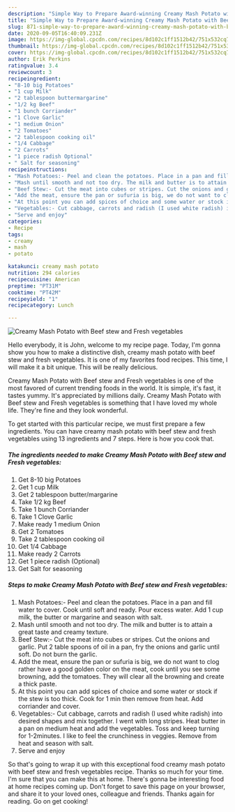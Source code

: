 ```yaml
---
description: "Simple Way to Prepare Award-winning Creamy Mash Potato with Beef stew and Fresh vegetables"
title: "Simple Way to Prepare Award-winning Creamy Mash Potato with Beef stew and Fresh vegetables"
slug: 871-simple-way-to-prepare-award-winning-creamy-mash-potato-with-beef-stew-and-fresh-vegetables
date: 2020-09-05T16:40:09.231Z
image: https://img-global.cpcdn.com/recipes/8d102c1ff1512b42/751x532cq70/creamy-mash-potato-with-beef-stew-and-fresh-vegetables-recipe-main-photo.jpg
thumbnail: https://img-global.cpcdn.com/recipes/8d102c1ff1512b42/751x532cq70/creamy-mash-potato-with-beef-stew-and-fresh-vegetables-recipe-main-photo.jpg
cover: https://img-global.cpcdn.com/recipes/8d102c1ff1512b42/751x532cq70/creamy-mash-potato-with-beef-stew-and-fresh-vegetables-recipe-main-photo.jpg
author: Erik Perkins
ratingvalue: 3.4
reviewcount: 3
recipeingredient:
- "8-10 big Potatoes"
- "1 cup Milk"
- "2 tablespoon buttermargarine"
- "1/2 kg Beef"
- "1 bunch Corriander"
- "1 Clove Garlic"
- "1 medium Onion"
- "2 Tomatoes"
- "2 tablespoon cooking oil"
- "1/4 Cabbage"
- "2 Carrots"
- "1 piece radish Optional"
- " Salt for seasoning"
recipeinstructions:
- "Mash Potatoes:- Peel and clean the potatoes. Place in a pan and fill water to cover. Cook until soft and ready. Pour excess water. Add 1 cup milk, the butter or margarine and season with salt."
- "Mash until smooth and not too dry. The milk and butter is to attain a great taste and creamy texture."
- "Beef Stew:- Cut the meat into cubes or stripes. Cut the onions and garlic. Put 2 table spoons of oil in a pan, fry the onions and garlic until soft. Do not burn the garlic."
- "Add the meat, ensure the pan or sufuria is big, we do not want to clog rather have a good golden color on the meat, cook until you see some browning, add the tomatoes. They will clear all the browning and create a thick paste."
- "At this point you can add spices of choice and some water or stock if the stew is too thick. Cook for 1 min then remove from heat. Add corriander and cover."
- "Vegetables:- Cut cabbage, carrots and radish (I used white radish) into desired shapes and mix together. I went with long stripes. Heat butter in a pan on medium heat and add the vegetables. Toss and keep turning for 1-2minutes. I like to feel the crunchiness in veggies. Remove from heat and season with salt."
- "Serve and enjoy"
categories:
- Recipe
tags:
- creamy
- mash
- potato

katakunci: creamy mash potato 
nutrition: 294 calories
recipecuisine: American
preptime: "PT31M"
cooktime: "PT42M"
recipeyield: "1"
recipecategory: Lunch

---
```



![Creamy Mash Potato with Beef stew and Fresh vegetables](https://img-global.cpcdn.com/recipes/8d102c1ff1512b42/751x532cq70/creamy-mash-potato-with-beef-stew-and-fresh-vegetables-recipe-main-photo.jpg)

Hello everybody, it is John, welcome to my recipe page. Today, I'm gonna show you how to make a distinctive dish, creamy mash potato with beef stew and fresh vegetables. It is one of my favorites food recipes. This time, I will make it a bit unique. This will be really delicious.



Creamy Mash Potato with Beef stew and Fresh vegetables is one of the most favored of current trending foods in the world. It is simple, it's fast, it tastes yummy. It's appreciated by millions daily. Creamy Mash Potato with Beef stew and Fresh vegetables is something that I have loved my whole life. They're fine and they look wonderful.


To get started with this particular recipe, we must first prepare a few ingredients. You can have creamy mash potato with beef stew and fresh vegetables using 13 ingredients and 7 steps. Here is how you cook that.

<!--inarticleads1-->

##### The ingredients needed to make Creamy Mash Potato with Beef stew and Fresh vegetables:

1. Get 8-10 big Potatoes
1. Get 1 cup Milk
1. Get 2 tablespoon butter/margarine
1. Take 1/2 kg Beef
1. Take 1 bunch Corriander
1. Take 1 Clove Garlic
1. Make ready 1 medium Onion
1. Get 2 Tomatoes
1. Take 2 tablespoon cooking oil
1. Get 1/4 Cabbage
1. Make ready 2 Carrots
1. Get 1 piece radish (Optional)
1. Get  Salt for seasoning




<!--inarticleads2-->

##### Steps to make Creamy Mash Potato with Beef stew and Fresh vegetables:

1. Mash Potatoes:- Peel and clean the potatoes. Place in a pan and fill water to cover. Cook until soft and ready. Pour excess water. Add 1 cup milk, the butter or margarine and season with salt.
1. Mash until smooth and not too dry. The milk and butter is to attain a great taste and creamy texture.
1. Beef Stew:- Cut the meat into cubes or stripes. Cut the onions and garlic. Put 2 table spoons of oil in a pan, fry the onions and garlic until soft. Do not burn the garlic.
1. Add the meat, ensure the pan or sufuria is big, we do not want to clog rather have a good golden color on the meat, cook until you see some browning, add the tomatoes. They will clear all the browning and create a thick paste.
1. At this point you can add spices of choice and some water or stock if the stew is too thick. Cook for 1 min then remove from heat. Add corriander and cover.
1. Vegetables:- Cut cabbage, carrots and radish (I used white radish) into desired shapes and mix together. I went with long stripes. Heat butter in a pan on medium heat and add the vegetables. Toss and keep turning for 1-2minutes. I like to feel the crunchiness in veggies. Remove from heat and season with salt.
1. Serve and enjoy




So that's going to wrap it up with this exceptional food creamy mash potato with beef stew and fresh vegetables recipe. Thanks so much for your time. I'm sure that you can make this at home. There's gonna be interesting food at home recipes coming up. Don't forget to save this page on your browser, and share it to your loved ones, colleague and friends. Thanks again for reading. Go on get cooking!
